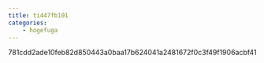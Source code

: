 ```yaml
---
title: ti447fb101
categories:
    - hogefuga
---
```

781cdd2ade10feb82d850443a0baa17b624041a2481672f0c3f49f1906acbf41